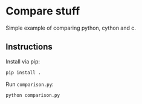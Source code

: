 # Compare stuff

Simple example of comparing python, cython and c.

## Instructions

Install via pip:

```bash
pip install .
```

Run `comparison.py`:

```bash
python comparison.py
```